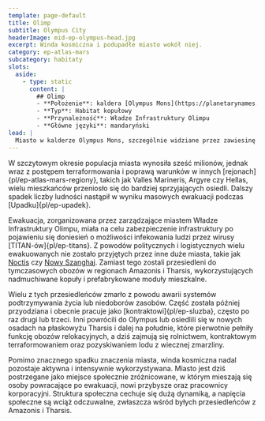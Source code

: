 ```yaml
---
template: page-default
title: Olimp
subtitle: Olympus City
headerImage: mid-ep-olympus-head.jpg
excerpt: Winda kosmiczna i podupadłe miasto wokół niej.
category: ep-atlas-mars
subcategory: habitaty
slots:
  aside:
    - type: static
      content: |
        ## Olimp
        - **Położenie**: kaldera [Olympus Mons](https://planetarynames.wr.usgs.gov/Feature/4453) ([Mars]{pl/ep-atlas-mars})
        - **Typ**: Habitat kopułowy
        - **Przynależność**: Władze Infrastruktury Olimpu
        - **Główne języki**: mandaryński
lead: |
  Miasto w kalderze Olympus Mons, szczególnie widziane przez zawiesinę pyłu podczas burzy, przypomina zwęglony stożek kadzidła otoczony warstwami zanieczyszczeń. Przy lepszej widoczności widać centrum z wysokimi, jasno oświetlonymi wieżowcami o funkcji mieszkalno-biurowej, skupionymi wokół podstawy windy kosmicznej. Otaczają je podupadłe struktury: ciśnieniowe bloki mieszkalne, obiekty przemysłowe oraz tymczasowa zabudowa, w której światła są rozproszone i nieliczne. Lokalne targowiska są uważane za niebezpieczne, a niektóre z ich sekcji są nieogrzewane i tylko częściowo pod ciśnieniem.
---
```

W szczytowym okresie populacja miasta wynosiła sześć milionów, jednak wraz z postępem terraformowania i poprawą warunków w innych [rejonach]{pl/ep-atlas-mars-regiony}, takich jak Valles Marineris, Argyre czy Hellas, wielu mieszkańców przeniosło się do bardziej sprzyjających osiedli. Dalszy spadek liczby ludności nastąpił w wyniku masowych ewakuacji podczas [Upadku]{pl/ep-upadek}.

Ewakuacja, zorganizowana przez zarządzające miastem Władze Infrastruktury Olimpu, miała na celu zabezpieczenie infrastruktury po pojawieniu się doniesień o możliwości infekowania ludzi przez wirusy [TITAN-ów]{pl/ep-titans}. Z powodów politycznych i logistycznych wielu ewakuowanych nie zostało przyjętych przez inne duże miasta, takie jak [Noctis](#) czy [Nowy Szanghaj](#). Zamiast tego zostali przesiedleni do tymczasowych obozów w regionach Amazonis i Tharsis, wykorzystujących nadmuchiwane kopuły i prefabrykowane moduły mieszkalne.

Wielu z tych przesiedleńców zmarło z powodu awarii systemów podtrzymywania życia lub niedoborów zasobów. Część została później przyodziana i obecnie pracuje jako [kontraktowi]{pl/ep-sluzba}, często po raz drugi lub trzeci. Inni powrócili do Olympus lub osiedlili się w nowych osadach na płaskowyżu Tharsis i dalej na południe, które pierwotnie pełniły funkcję obozów relokacyjnych, a dziś zajmują się rolnictwem, kontraktowym terraformowaniem oraz pozyskiwaniem lodu z wiecznej zmarzliny.

Pomimo znacznego spadku znaczenia miasta, winda kosmiczna nadal pozostaje aktywna i intensywnie wykorzystywana. Miasto jest dziś postrzegane jako miejsce społecznie zróżnicowane, w którym mieszają się osoby powracające po ewakuacji, nowi przybysze oraz pracownicy korporacyjni. Struktura społeczna cechuje się dużą dynamiką, a napięcia społeczne są wciąż odczuwalne, zwłaszcza wśród byłych przesiedleńców z Amazonis i Tharsis.
